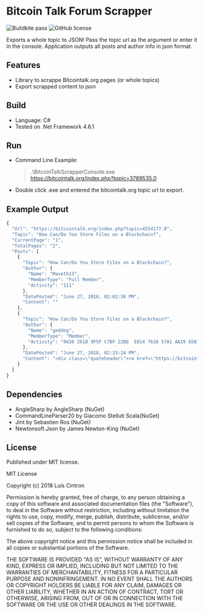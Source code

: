 # Bitcoin Talk Forum Scrapper

![Buildkite pass](https://img.shields.io/buildkite/3826789cf8890b426057e6fe1c4e683bdf04fa24d498885489/master.svg)
![GitHub license](https://img.shields.io/github/license/mashape/apistatus.svg)

Exports a whole topic to JSON! Pass the topic url as the argument or enter it in the console. Application outputs all posts and author info in json format.

## Features
- Library to scrappe Bitcointalk.org pages (or whole topics)
- Export scrapped content to json
 
## Build
 - Language: C#
 - Tested on .Net Framework 4.6.1
 
## Run
- Command Line Example:
  > .\BitcoinTalkScrapperConsole.exe https://bitcointalk.org/index.php?topic=3789535.0

- Double click .exe and entered the bitcointalk.org topic url to export.

## Example Output
```javascript
{
  "Url": "https://bitcointalk.org/index.php?topic=4554177.0",
  "Topic": "How Can/Do You Store Files on a Blockchain?",
  "CurrentPage": "1",
  "TotalPages": "2",
  "Posts": [
    {
      "Topic": "How Can/Do You Store Files on a Blockchain?",
      "Author": {
        "Name": "Maveth13",
        "MemberType": "Full Member",
        "Activity": "111"
      },
      "DatePosted": "June 27, 2018, 02:02:38 PM",
      "Content": ""
    },
    {
      "Topic": "How Can/Do You Store Files on a Blockchain?",
      "Author": {
        "Name": "goddog",
        "MemberType": "Member",
        "Activity": "8426 2618 9F5F C7BF 22BD  E814 763A 57A1 AA19 E681"
      },
      "DatePosted": "June 27, 2018, 02:25:24 PM",
      "Content": "<div class=\"quoteheader\"><a href=\"https://bitcointalk.org/index.php?topic=4554177.msg41016260#msg41016260\">Quote from: Maveth13 on June 27, 2018, 02:02:38 PM</a></div><div class=\"quote\">We know blockchain is not only limited to cryptocurrencies. But how exactly do you store files, say a one page pdf, in a blockchain? Especially without using any third-party services like IPFS.<br></div>Are you asking about how to abuse the blockchain? lol. <br>You should not!"
    }
  ]
}
```

## Dependencies
- AngleSharp by AngleSharp (NuGet)
- CommandLineParser20 by Giacomo Stelluti Scala(NuGet)
- Jint by Sebastien Ros (NuGet)
- Newtonsoft.Json by James Newton-King (NuGet)

## License
Published under MIT license.

MIT License

Copyright (c) 2018 Luis Cintron

Permission is hereby granted, free of charge, to any person obtaining a copy
of this software and associated documentation files (the "Software"), to deal
in the Software without restriction, including without limitation the rights
to use, copy, modify, merge, publish, distribute, sublicense, and/or sell
copies of the Software, and to permit persons to whom the Software is
furnished to do so, subject to the following conditions:

The above copyright notice and this permission notice shall be included in all
copies or substantial portions of the Software.

THE SOFTWARE IS PROVIDED "AS IS", WITHOUT WARRANTY OF ANY KIND, EXPRESS OR
IMPLIED, INCLUDING BUT NOT LIMITED TO THE WARRANTIES OF MERCHANTABILITY,
FITNESS FOR A PARTICULAR PURPOSE AND NONINFRINGEMENT. IN NO EVENT SHALL THE
AUTHORS OR COPYRIGHT HOLDERS BE LIABLE FOR ANY CLAIM, DAMAGES OR OTHER
LIABILITY, WHETHER IN AN ACTION OF CONTRACT, TORT OR OTHERWISE, ARISING FROM,
OUT OF OR IN CONNECTION WITH THE SOFTWARE OR THE USE OR OTHER DEALINGS IN THE
SOFTWARE.
